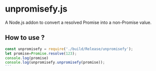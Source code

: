 # unpromisefy.js
A Node.js addon to convert a resolved Promise into a non-Promise value.

## How to use ?

`````javascript
const unpromisefy = require('./build/Release/unpromisefy');
let promise=Promise.resolve(123);
console.log(promise)
console.log(unpromisefy.unpromisefy(promise));
```